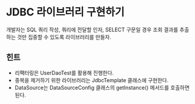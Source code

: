 # JDBC 라이브러리 구현하기

개발자는 SQL 쿼리 작성, 쿼리에 전달할 인자, SELECT 구문일 경우
조회 결과를 추출하는 것만 집중할 수 있도록 라이브러리를 만들자.

## 힌트

- 리팩터링은 UserDaoTest를 활용해 진행한다.
- 중복을 제거하기 위한 라이브러리는 JdbcTemplate 클래스에 구현한다.
- DataSource는 DataSourceConfig 클래스의 getInstance() 메서드를 호출하면 된다.

